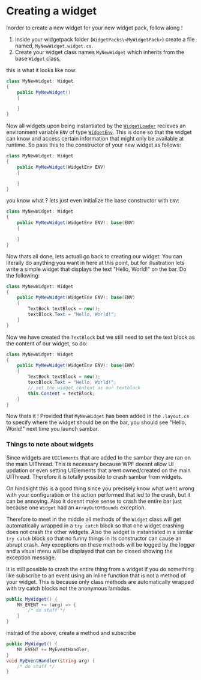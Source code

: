 # Creating a widget

Inorder to create a new widget for your new widget pack, follow along !

 1. Inside your widgetpack folder (`WidgetPacks\<MyWidgetPack>`) create a file named, `MyNewWidget.widget.cs`.
 2. Create your widget class names `MyNewWidget` which inherits from the base `Widget` class.
 
 this is what it looks like now:

```cs
class MyNewWidget: Widget 
{
    public MyNewWidget() 
    {

    }
}
```

Now all widgets upon being instantiated by the [`WidgetLoader`](https://github.com/TheAjaykrishnanR/sambar/blob/29edadad7b02062c92393803413cef43dcc99755/Src/Classes/Engine/WidgetEngine.cs#L30) recieves an environment variable `ENV` of type [`WidgetEnv`](https://github.com/TheAjaykrishnanR/sambar/blob/29edadad7b02062c92393803413cef43dcc99755/Src/Classes/Engine/Widget.cs#L38). This is done so that the widget can know and access certain information that might only be available at runtime. So pass this to the constructor of your new widget as follows:

```cs
class MyNewWidget: Widget 
{
    public MyNewWidget(WidgetEnv ENV) 
    {

    }
}
```

you know what ? lets just even initialize the base constructor with `ENV`:

```cs
class MyNewWidget: Widget 
{
    public MyNewWidget(WidgetEnv ENV): base(ENV)
    {

    }
}
```

Now thats all done, lets actuall go back to creating our widget. You can literally do anything you want in here at this point, but for illustration lets write a simple widget that displays the text "Hello, World!" on the bar. Do the following:

```cs
class MyNewWidget: Widget 
{
    public MyNewWidget(WidgetEnv ENV): base(ENV)
    {
        TextBock textBlock = new();
        textBlock.Text = "Hello, World!";
    }
}
```

Now we have created the `TextBlock` but we still need to set the text block as the content of our widget, so do:

```cs
class MyNewWidget: Widget 
{
    public MyNewWidget(WidgetEnv ENV): base(ENV)
    {
        TextBock textBlock = new();
        textBlock.Text = "Hello, World!";
        // set the widget content as our textblock
        this.Content = textBlock;
    }
}
```

Now thats it ! Provided that `MyNewWidget` has been added in the `.layout.cs` to specify where the widget should be on the bar, you should see "Hello, World!" next time you launch sambar.

### Things to note about widgets

Since widgets are `UIElements` that are added to the sambar they are ran on the main UIThread.
This is necessary because WPF doesnt allow UI updation or even setting UIElements that arent owned/created on the main UIThread. Therefore it is totally possible to crash sambar from widgets.

On hindsight this is a good thing since you precisely know what went wrong with your configuration or the action performed that led to the crash, but it can be annoying. Also it doesnt make sense to crash the entire bar just because one `Widget` had an `ArrayOutOfBounds` exception.

Therefore to meet in the middle all methods of the `Widget` class will get automatically wrapped in a `try catch` block so that one widget crashing does not crash the other widgets. Also the widget is instantiated in a similar `try catch` block so that no funny things in its constructor can cause an abrupt crash. Any exceptions on these methods will be logged by the logger and a visual menu will be displayed that can be closed showing the exception message.

It is still possible to crash the entire thing from a widget if you do something like subscribe to an event using an inline function that is not a method of your widget. This is because only class methods are automatically wrapped with try catch blocks not the anonymous lambdas.

```cs
public MyWidget() {
    MY_EVENT += (arg) => {
        /* do stuff */
    }
}
```
instrad of the above, create a method and subscribe

```cs
public MyWidget() {
    MY_EVENT += MyEventHandler;
}
void MyEventHandler(string arg) {
    /* do stuff */
}
```
